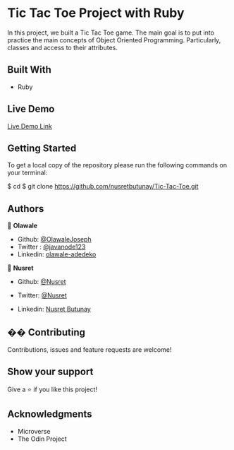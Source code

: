 # Tic Tac Toe Project with Ruby

In this project, we built a Tic Tac Toe game. The main goal is to put into practice the main concepts of Object Oriented Programming. Particularly, classes and access to their attributes.

## Built With

- Ruby

## Live Demo

[Live Demo Link]()

## Getting Started

To get a local copy of the repository please run the following commands on your terminal:

$ cd <folder>
$ git clone https://github.com/nusretbutunay/Tic-Tac-Toe.git

## Authors

👤 **Olawale**

- Github: [@OlawaleJoseph](https://github.com/OlawaleJoseph)
- Twitter : [@javanode123](https://twitter.com/javanode123)
- Linkedin: [olawale-adedeko](www.linkedin.com/in/olawale-adedeko)

👤 **Nusret**

- Github: [@Nusret](https://github.com/nusretbutunay)

- Twitter: [@Nusret](https://twitter.com/nusretbutunay)

- Linkedin: [Nusret Butunay](https://www.linkedin.com/in/nusretbutunay)

## �� Contributing

Contributions, issues and feature requests are welcome!

## Show your support

Give a ⭐️ if you like this project!

## Acknowledgments

- Microverse
- The Odin Project
